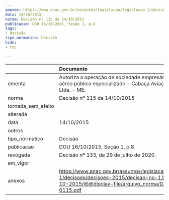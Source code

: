 ```yaml
---
anexos: https://www.anac.gov.br/assuntos/legislacao/legislacao-1/decisoes/decisoes-2015/decisao-no-115-de-14-10-2015/@@display-file/arquivo_norma/DA2015-0115.pdf
data: 14/10/2015
norma: Decisão nº 115 de 14/10/2015
publicacao: DOU 16/10/2015, Seção 1, p.8
tags:
- decisão
tipo_normatico: Decisão
hide: 
- toc 
 
---
```


|                    | Documento                                                                                                                                                 |
|:-------------------|:----------------------------------------------------------------------------------------------------------------------------------------------------------|
| ementa             | Autoriza a operação de sociedade empresária de serviço aéreo público especializado - Cabaça Aviação Agrícola Ltda. - ME.                                  |
| norma              | Decisão nº 115 de 14/10/2015                                                                                                                              |
| tornada_sem_efeito |                                                                                                                                                           |
| alterada           |                                                                                                                                                           |
| data               | 14/10/2015                                                                                                                                                |
| outros             |                                                                                                                                                           |
| tipo_normatico     | Decisão                                                                                                                                                   |
| publicacao         | DOU 16/10/2015, Seção 1, p.8                                                                                                                              |
| revogada           | Decisão nº 133, de 29 de julho de 2020.                                                                                                                   |
| em_vigor           |                                                                                                                                                           |
| anexos             | https://www.anac.gov.br/assuntos/legislacao/legislacao-1/decisoes/decisoes-2015/decisao-no-115-de-14-10-2015/@@display-file/arquivo_norma/DA2015-0115.pdf |